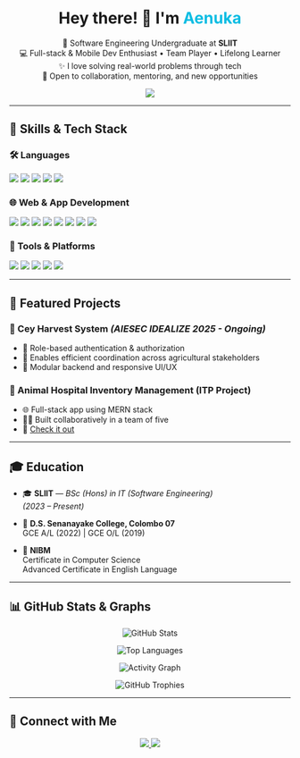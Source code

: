 <h1 align="center">Hey there! 👋 I'm <span style="color:#0abde3;">Aenuka</span></h1>
<p align="center">
  🚀 Software Engineering Undergraduate at <strong>SLIIT</strong><br/>
  💻 Full-stack & Mobile Dev Enthusiast • Team Player • Lifelong Learner<br/>
  ✨ I love solving real-world problems through tech<br/>
  🎯 Open to collaboration, mentoring, and new opportunities
</p>

<div align="center">
  <img src="https://capsule-render.vercel.app/api?type=waving&color=0abde3&height=150&section=header&text=Welcome%20to%20my%20World!&fontColor=ffffff&fontSize=30&animation=fadeIn"/>
</div>

---

## 🧠 Skills & Tech Stack

### 🛠 Languages
<p>
  <img src="https://img.shields.io/badge/Python-3776AB?style=for-the-badge&logo=python&logoColor=white"/>
  <img src="https://img.shields.io/badge/Java-ED8B00?style=for-the-badge&logo=java&logoColor=white"/>
  <img src="https://img.shields.io/badge/Kotlin-0095D5?style=for-the-badge&logo=kotlin&logoColor=white"/>
  <img src="https://img.shields.io/badge/C++-00599C?style=for-the-badge&logo=c%2B%2B&logoColor=white"/>
  <img src="https://img.shields.io/badge/C-000000?style=for-the-badge&logo=c&logoColor=white"/>
</p>

### 🌐 Web & App Development
<p>
  <img src="https://img.shields.io/badge/React-20232A?style=for-the-badge&logo=react&logoColor=61DAFB"/>
  <img src="https://img.shields.io/badge/Node.js-339933?style=for-the-badge&logo=nodedotjs&logoColor=white"/>
  <img src="https://img.shields.io/badge/Express.js-000?style=for-the-badge&logo=express&logoColor=white"/>
  <img src="https://img.shields.io/badge/Spring_Boot-6DB33F?style=for-the-badge&logo=springboot&logoColor=white"/>
  <img src="https://img.shields.io/badge/Flutter-02569B?style=for-the-badge&logo=flutter&logoColor=white"/>
  <img src="https://img.shields.io/badge/HTML5-E34F26?style=for-the-badge&logo=html5&logoColor=white"/>
  <img src="https://img.shields.io/badge/CSS3-1572B6?style=for-the-badge&logo=css3&logoColor=white"/>
  <img src="https://img.shields.io/badge/JavaScript-F7DF1E?style=for-the-badge&logo=javascript&logoColor=black"/>
</p>

### 🧰 Tools & Platforms
<p>
  <img src="https://img.shields.io/badge/GitHub-181717?style=for-the-badge&logo=github&logoColor=white"/>
  <img src="https://img.shields.io/badge/Figma-F24E1E?style=for-the-badge&logo=figma&logoColor=white"/>
  <img src="https://img.shields.io/badge/MongoDB-4EA94B?style=for-the-badge&logo=mongodb&logoColor=white"/>
  <img src="https://img.shields.io/badge/MySQL-005C84?style=for-the-badge&logo=mysql&logoColor=white"/>
  <img src="https://img.shields.io/badge/Microsoft_Office-D83B01?style=for-the-badge&logo=microsoft-office&logoColor=white"/>
</p>

---

## 🚀 Featured Projects

### 🌾 Cey Harvest System *(AIESEC IDEALIZE 2025 - Ongoing)*
- 🔐 Role-based authentication & authorization
- 🤝 Enables efficient coordination across agricultural stakeholders
- 🧩 Modular backend and responsive UI/UX

### 🏥 Animal Hospital Inventory Management (ITP Project)
- 🌐 Full-stack app using MERN stack
- 👨‍💻 Built collaboratively in a team of five
- 🔗 [Check it out](https://www.aenuka.com)

---

## 🎓 Education

- 🎓 **SLIIT** — *BSc (Hons) in IT (Software Engineering)*  
  *(2023 – Present)*

- 🏫 **D.S. Senanayake College, Colombo 07**  
  GCE A/L (2022) | GCE O/L (2019)

- 📜 **NIBM**  
  Certificate in Computer Science  
  Advanced Certificate in English Language

---

## 📊 GitHub Stats & Graphs

<p align="center">
  <img src="https://github-readme-stats.vercel.app/api?username=aenuka&show_icons=true&theme=radical&hide_border=true&include_all_commits=true&count_private=true" alt="GitHub Stats" />
</p>

<p align="center">
  <img src="https://github-readme-stats.vercel.app/api/top-langs/?username=aenuka&layout=compact&theme=radical&hide_border=true" alt="Top Languages" />
</p>

<p align="center">
  <img src="https://github-readme-activity-graph.vercel.app/graph?username=aenuka&theme=react-dark&bg_color=1a1b27&color=00e5ff&line=00e5ff&point=ffffff&hide_border=true" alt="Activity Graph" />
</p>

<p align="center">
  <img src="https://github-profile-trophy.vercel.app/?username=aenuka&theme=tokyonight&column=7&no-frame=true" alt="GitHub Trophies" />
</p>

---

## 🤝 Connect with Me

<p align="center">
  <a href="https://www.linkedin.com/in/aenuka" target="_blank">
    <img src="https://img.shields.io/badge/LinkedIn-0A66C2?style=for-the-badge&logo=linkedin&logoColor=white"/>
  </a>
  <a href="mailto:youremail@example.com">
    <img src="https://img.shields.io/badge/Gmail-EA4335?style=for-the-badge&logo=gmail&logoColor=white"/>
  </a>
  <a href="https://www.aenuka.com" target="_blank">
    <img src="https://img.shields.io/badge/Portfolio-000000?style=for-the-badge&logo=google-chrome&logoColor=white
